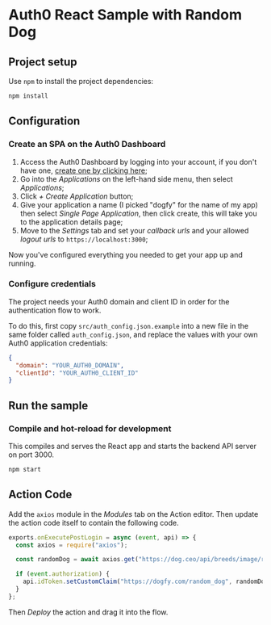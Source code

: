 # Auth0 React Sample with Random Dog

## Project setup

Use `npm` to install the project dependencies:

```bash
npm install
```

## Configuration

### Create an SPA on the Auth0 Dashboard

1. Access the Auth0 Dashboard by logging into your account, if you don't have one, [create one by clicking here]();
1. Go into the _Applications_ on the left-hand side menu, then select _Applications_;
1. Click _+ Create Application_ button;
1. Give your application a name (I picked "dogfy" for the name of my app) then select _Single Page Application_, then click create, this will take you to the application details page;
1. Move to the _Settings_ tab and set your _callback urls_ and your allowed _logout urls_ to `https://localhost:3000`;

Now you've configured everything you needed to get your app up and running.

### Configure credentials

The project needs your Auth0 domain and client ID in order for the authentication flow to work.

To do this, first copy `src/auth_config.json.example` into a new file in the same folder called `auth_config.json`, and replace the values with your own Auth0 application credentials:

```json
{
  "domain": "YOUR_AUTH0_DOMAIN",
  "clientId": "YOUR_AUTH0_CLIENT_ID"
}
```

## Run the sample

### Compile and hot-reload for development

This compiles and serves the React app and starts the backend API server on port 3000.

```bash
npm start
```

## Action Code

Add the `axios` module in the _Modules_ tab on the Action editor. Then update the action code itself to contain the following code.

```javascript
exports.onExecutePostLogin = async (event, api) => {
  const axios = require("axios");

  const randomDog = await axios.get("https://dog.ceo/api/breeds/image/random");

  if (event.authorization) {
    api.idToken.setCustomClaim("https://dogfy.com/random_dog", randomDog.data.message);
  }
};
```

Then _Deploy_ the action and drag it into the flow.
